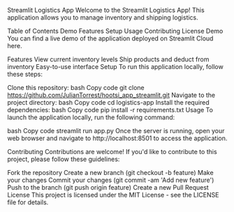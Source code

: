 Streamlit Logistics App
Welcome to the Streamlit Logistics App! This application allows you to manage inventory and shipping logistics.

Table of Contents
Demo
Features
Setup
Usage
Contributing
License
Demo
You can find a live demo of the application deployed on Streamlit Cloud here.

Features
View current inventory levels
Ship products and deduct from inventory
Easy-to-use interface
Setup
To run this application locally, follow these steps:

Clone this repository:
bash
Copy code
git clone https://github.com/JulianTorrest/hootsi_app_streamlit.git
Navigate to the project directory:
bash
Copy code
cd logistics-app
Install the required dependencies:
bash
Copy code
pip install -r requirements.txt
Usage
To launch the application locally, run the following command:

bash
Copy code
streamlit run app.py
Once the server is running, open your web browser and navigate to http://localhost:8501 to access the application.

Contributing
Contributions are welcome! If you'd like to contribute to this project, please follow these guidelines:

Fork the repository
Create a new branch (git checkout -b feature)
Make your changes
Commit your changes (git commit -am 'Add new feature')
Push to the branch (git push origin feature)
Create a new Pull Request
License
This project is licensed under the MIT License - see the LICENSE file for details.

